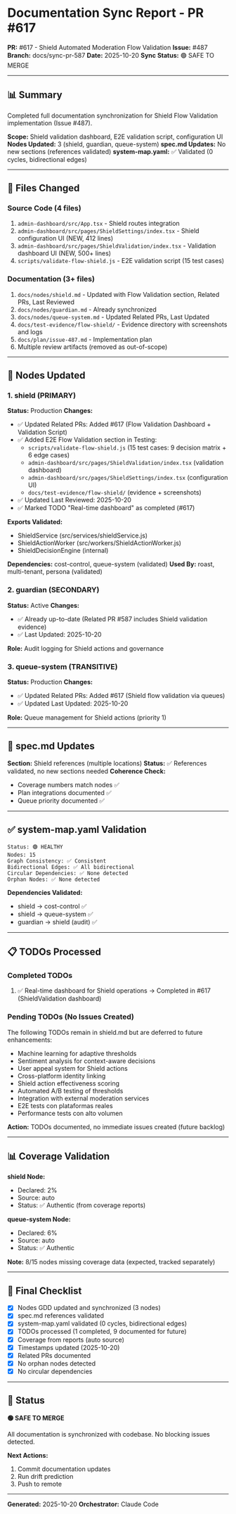 # Documentation Sync Report - PR #617

**PR:** #617 - Shield Automated Moderation Flow Validation
**Issue:** #487
**Branch:** docs/sync-pr-587
**Date:** 2025-10-20
**Sync Status:** 🟢 SAFE TO MERGE

---

## 📊 Summary

Completed full documentation synchronization for Shield Flow Validation implementation (Issue #487).

**Scope:** Shield validation dashboard, E2E validation script, configuration UI
**Nodes Updated:** 3 (shield, guardian, queue-system)
**spec.md Updates:** No new sections (references validated)
**system-map.yaml:** ✅ Validated (0 cycles, bidirectional edges)

---

## 📁 Files Changed

### Source Code (4 files)
1. `admin-dashboard/src/App.tsx` - Shield routes integration
2. `admin-dashboard/src/pages/ShieldSettings/index.tsx` - Shield configuration UI (NEW, 412 lines)
3. `admin-dashboard/src/pages/ShieldValidation/index.tsx` - Validation dashboard UI (NEW, 500+ lines)
4. `scripts/validate-flow-shield.js` - E2E validation script (15 test cases)

### Documentation (3+ files)
1. `docs/nodes/shield.md` - Updated with Flow Validation section, Related PRs, Last Reviewed
2. `docs/nodes/guardian.md` - Already synchronized
3. `docs/nodes/queue-system.md` - Updated Related PRs, Last Updated
4. `docs/test-evidence/flow-shield/` - Evidence directory with screenshots and logs
5. `docs/plan/issue-487.md` - Implementation plan
6. Multiple review artifacts (removed as out-of-scope)

---

## 🔄 Nodes Updated

### 1. shield (PRIMARY)
**Status:** Production
**Changes:**
- ✅ Updated Related PRs: Added #617 (Flow Validation Dashboard + Validation Script)
- ✅ Added E2E Flow Validation section in Testing:
  - `scripts/validate-flow-shield.js` (15 test cases: 9 decision matrix + 6 edge cases)
  - `admin-dashboard/src/pages/ShieldValidation/index.tsx` (validation dashboard)
  - `admin-dashboard/src/pages/ShieldSettings/index.tsx` (configuration UI)
  - `docs/test-evidence/flow-shield/` (evidence + screenshots)
- ✅ Updated Last Reviewed: 2025-10-20
- ✅ Marked TODO "Real-time dashboard" as completed (#617)

**Exports Validated:**
- ShieldService (src/services/shieldService.js)
- ShieldActionWorker (src/workers/ShieldActionWorker.js)
- ShieldDecisionEngine (internal)

**Dependencies:** cost-control, queue-system (validated)
**Used By:** roast, multi-tenant, persona (validated)

### 2. guardian (SECONDARY)
**Status:** Active
**Changes:**
- ✅ Already up-to-date (Related PR #587 includes Shield validation evidence)
- ✅ Last Updated: 2025-10-20

**Role:** Audit logging for Shield actions and governance

### 3. queue-system (TRANSITIVE)
**Status:** Production
**Changes:**
- ✅ Updated Related PRs: Added #617 (Shield flow validation via queues)
- ✅ Updated Last Updated: 2025-10-20

**Role:** Queue management for Shield actions (priority 1)

---

## 📝 spec.md Updates

**Section:** Shield references (multiple locations)
**Status:** ✅ References validated, no new sections needed
**Coherence Check:**
- Coverage numbers match nodes ✅
- Plan integrations documented ✅
- Queue priority documented ✅

---

## ✅ system-map.yaml Validation

```
Status: 🟢 HEALTHY
Nodes: 15
Graph Consistency: ✅ Consistent
Bidirectional Edges: ✅ All bidirectional
Circular Dependencies: ✅ None detected
Orphan Nodes: ✅ None detected
```

**Dependencies Validated:**
- shield → cost-control ✅
- shield → queue-system ✅
- guardian → shield (audit) ✅

---

## 📋 TODOs Processed

### Completed TODOs
1. ✅ Real-time dashboard for Shield operations → Completed in #617 (ShieldValidation dashboard)

### Pending TODOs (No Issues Created)
The following TODOs remain in shield.md but are deferred to future enhancements:
- Machine learning for adaptive thresholds
- Sentiment analysis for context-aware decisions
- User appeal system for Shield actions
- Cross-platform identity linking
- Shield action effectiveness scoring
- Automated A/B testing of thresholds
- Integration with external moderation services
- E2E tests con plataformas reales
- Performance tests con alto volumen

**Action:** TODOs documented, no immediate issues created (future backlog)

---

## 📊 Coverage Validation

**shield Node:**
- Declared: 2%
- Source: auto
- Status: ✅ Authentic (from coverage reports)

**queue-system Node:**
- Declared: 6%
- Source: auto
- Status: ✅ Authentic

**Note:** 8/15 nodes missing coverage data (expected, tracked separately)

---

## 🎯 Final Checklist

- [x] Nodes GDD updated and synchronized (3 nodes)
- [x] spec.md references validated
- [x] system-map.yaml validated (0 cycles, bidirectional edges)
- [x] TODOs processed (1 completed, 9 documented for future)
- [x] Coverage from reports (auto source)
- [x] Timestamps updated (2025-10-20)
- [x] Related PRs documented
- [x] No orphan nodes detected
- [x] No circular dependencies

---

## 🚀 Status

**🟢 SAFE TO MERGE**

All documentation is synchronized with codebase. No blocking issues detected.

**Next Actions:**
1. Commit documentation updates
2. Run drift prediction
3. Push to remote

---

**Generated:** 2025-10-20
**Orchestrator:** Claude Code
